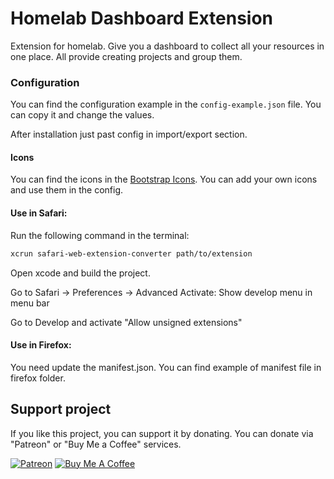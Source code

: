 # Homelab Dashboard Extension

Extension for homelab. Give you a dashboard to collect all your resources in one place. All provide creating projects
and group them.

### Configuration

You can find the configuration example in the `config-example.json` file.
You can copy it and change the values.

After installation just past config in import/export section.

#### Icons

You can find the icons in the [Bootstrap Icons](https://icons.getbootstrap.com/).
You can add your own icons and use them in the config.

#### Use in Safari:
Run the following command in the terminal:
```bash
xcrun safari-web-extension-converter path/to/extension
```
Open xcode and build the project.

Go to Safari -> Preferences -> Advanced
Activate: Show develop menu in menu bar

Go to Develop and activate "Allow unsigned extensions"

#### Use in Firefox:

You need update the manifest.json.
You can find example of manifest file in firefox folder.

## Support project

If you like this project, you can support it by donating.
You can donate via "Patreon" or "Buy Me a Coffee" services.

[![Patreon](https://img.shields.io/badge/patreon-donate-orange.svg)](https://patreon.com/zanmax)
[![Buy Me A Coffee](https://img.shields.io/badge/buy%20me%20a%20coffee-donate-orange.svg)](https://www.buymeacoffee.com/ZanMax)